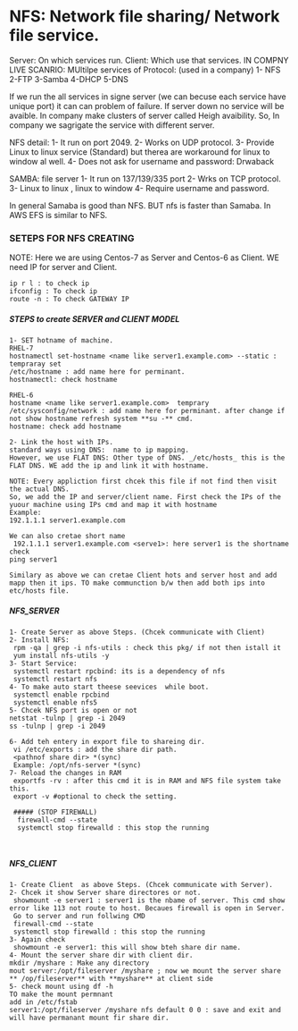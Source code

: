 # NFS: Network file sharing/ Network file service.

Server: On which services run.
Client: Which use that services.
IN COMPNY LIVE SCANRIO:
 MUltilpe services of Protocol: (used in a company)
 1- NFS
 2-FTP
 3-Samba
 4-DHCP
 5-DNS
 
 If we run the all services in signe server (we can becuse each service have unique port) it can can problem of failure. If server down no service will be avaible.
 In company make clusters of server called Heigh avaibility. 
 So, In company we sagrigate the service with different server.
 
 NFS detail:
 1- It run on port 2049.
 2- Works on UDP protocol.
 3- Provide Linux to linux service (Standard) but therea are workaround for linux to window al well.
 4- Does not ask for username and password: Drwaback
 
 SAMBA: file server
 1- It run on 137/139/335 port
 2- Wrks on TCP protocol.
 3- Linux to linux , linux to window
 4- Require username and password.
 
 In general Samaba is good than NFS. BUT nfs is faster than Samaba. In AWS EFS is similar to NFS. 
 
 
 ### SETEPS FOR NFS CREATING
 NOTE: Here we are using Centos-7 as Server and Centos-6 as Client. WE need IP for server and Client.
 
 ```
 ip r l : to check ip
 ifconfig : To check ip
 route -n : To check GATEWAY IP
 ```
 ##### STEPS to create SERVER and CLIENT MODEL

 ```
 1- SET hotname of machine.
 RHEL-7
 hostnamectl set-hostname <name like server1.example.com> --static : tempraray set
 /etc/hostname : add name here for perminant.
 hostnamectl: check hostname
 
 RHEL-6
 hostname <name like server1.example.com>  temprary
 /etc/sysconfig/network : add name here for perminant. after change if not show hostname refresh system **su -** cmd.
 hostname: check add hostname
 
 2- Link the host with IPs.
 standard ways using DNS:  name to ip mapping.
 However, we use FLAT DNS: Other type of DNS. _/etc/hosts_ this is the FLAT DNS. WE add the ip and link it with hostname. 
 
 NOTE: Every appliction first chcek this file if not find then visit the actual DNS.
 So, we add the IP and server/client name. First check the IPs of the yuour machine using IPs cmd and map it with hostname
 Example:
 192.1.1.1 server1.example.com
 
 We can also cretae short name
  192.1.1.1 server1.example.com <serve1>: here server1 is the shortname
check 
ping server1

Similary as above we can cretae Client hots and server host and add mapp then it ips. TO make communction b/w then add both ips into etc/hosts file.

 ```

 ##### NFS_SERVER
```
1- Create Server as above Steps. (Chcek communicate with Client)
2- Install NFS:
 rpm -qa | grep -i nfs-utils : check this pkg/ if not then istall it
 yum install nfs-utils -y
3- Start Service:
 systemctl restart rpcbind: its is a dependency of nfs
 systemctl restart nfs
4- To make auto start theese seevices  while boot.
 systemctl enable rpcbind
 systemctl enable nfs5
5- Chcek NFS port is open or not
netstat -tulnp | grep -i 2049
ss -tulnp | grep -i 2049

6- Add teh entery in export file to shareing dir.
 vi /etc/exports : add the share dir path.
 <pathnof share dir> *(sync)
 Example: /opt/nfs-server *(sync)
7- Reload the changes in RAM
 exportfs -rv : after this cmd it is in RAM and NFS file system take this.
 export -v #optional to check the setting.
 
 ##### (STOP FIREWALL)
  firewall-cmd --state
  systemctl stop firewalld : this stop the running 
 
 
 ```
 
 ##### NFS_CLIENT
 
 ```
 1- Create Client  as above Steps. (Chcek communicate with Server).
 2- Chcek it show Server share directores or not.
  showmount -e server1 : server1 is the nbame of server. This cmd show error like 113 not route to host. Becaues firewall is open in Server.
  Go to server and run follwing CMD
  firewall-cmd --state
  systemctl stop firewalld : this stop the running 
 3- Again check 
  showmount -e server1: this will show bteh share dir name.
 4- Mount the server share dir with client dir.
 mkdir /myshare : Make any directory
 mout server:/opt/fileserver /myshare ; now we mount the server share 
** /op/fileserver** with **myshare** at client side
 5- check mount using df -h
 TO make the mount permnant
 add in /etc/fstab
 server1:/opt/fileserver /myshare nfs default 0 0 : save and exit and will have permanant mount fir share dir.
 ```
 
 
 
 
 
 
 
